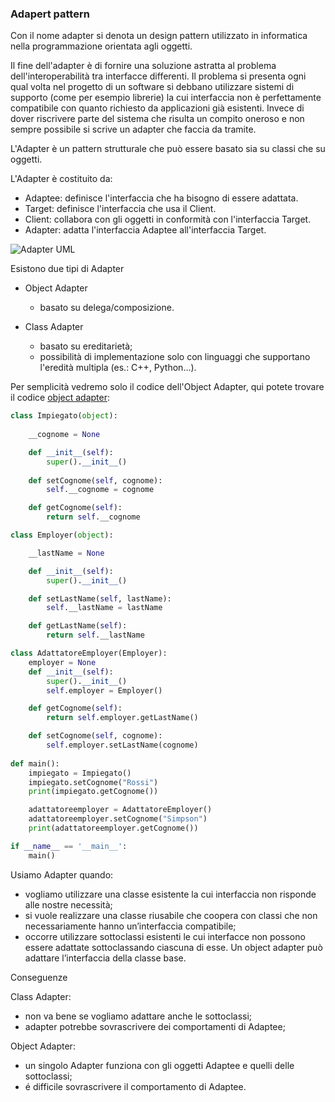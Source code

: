 ### Adapert pattern

Con il nome adapter si denota un design pattern utilizzato in informatica nella programmazione orientata agli oggetti.

Il fine dell'adapter è di fornire una soluzione astratta al problema dell'interoperabilità tra interfacce differenti. Il problema si presenta ogni qual volta nel progetto di un software si debbano utilizzare sistemi di supporto (come per esempio librerie) la cui interfaccia non è perfettamente compatibile con quanto richiesto da applicazioni già esistenti. Invece di dover riscrivere parte del sistema che risulta un compito oneroso e non sempre possibile si scrive un adapter che faccia da tramite.

L'Adapter è un pattern strutturale che può essere basato sia su classi che su oggetti.

L'Adapter è costituito da:

-	Adaptee: definisce l'interfaccia che ha bisogno di essere adattata.
-	Target: definisce l'interfaccia che usa il Client.
-	Client: collabora con gli oggetti in conformità con l'interfaccia Target.
-	Adapter: adatta l'interfaccia Adaptee all'interfaccia Target.

![Adapter UML](https://upload.wikimedia.org/wikipedia/commons/8/8c/Adapter_using_delegation_UML_class_diagram.svg)

Esistono due tipi di Adapter

-	Object Adapter
	-	basato su delega/composizione.

-	Class Adapter
	-	basato su ereditarietà;
	-	possibilità di implementazione solo con linguaggi che supportano l'eredità multipla (es.: C++, Python...).

Per semplicità vedremo solo il codice dell'Object Adapter, qui potete trovare il codice [object adapter]:

```python
class Impiegato(object):
	
	__cognome = None

	def __init__(self):
		super().__init__()
	
	def	setCognome(self, cognome):
		self.__cognome = cognome

	def getCognome(self):
		return self.__cognome

class Employer(object):

	__lastName = None

	def __init__(self):
		super().__init__()

	def setLastName(self, lastName):
		self.__lastName = lastName

	def getLastName(self):
		return self.__lastName

class AdattatoreEmployer(Employer):
	employer = None
	def __init__(self):
		super().__init__()
		self.employer = Employer()

	def getCognome(self):
		return self.employer.getLastName()

	def setCognome(self, cognome):
		self.employer.setLastName(cognome)
		
def main():
	impiegato = Impiegato()
	impiegato.setCognome("Rossi")
	print(impiegato.getCognome())

	adattatoreemployer = AdattatoreEmployer()
	adattatoreemployer.setCognome("Simpson")
	print(adattatoreemployer.getCognome())

if __name__ == '__main__':
	main()
```

Usiamo Adapter quando:

-	vogliamo utilizzare una classe esistente la cui interfaccia non risponde alle nostre necessità;
-	si vuole realizzare una classe riusabile che coopera con classi che non necessariamente hanno un’interfaccia compatibile;
-	occorre utilizzare sottoclassi esistenti le cui interfacce non possono essere adattate sottoclassando ciascuna di esse. Un object adapter può adattare l’interfaccia della classe base.

Conseguenze

Class Adapter:

-	non va bene se vogliamo adattare anche le sottoclassi;
-	adapter potrebbe sovrascrivere dei comportamenti di Adaptee;

Object Adapter:

-	un singolo Adapter funziona con gli oggetti Adaptee e quelli delle sottoclassi;
-	é difficile sovrascrivere il comportamento di Adaptee.

[object adapter]:https://github.com/paranoiasystem/Patterns/blob/master/codice/adapter/object/adapter.py
